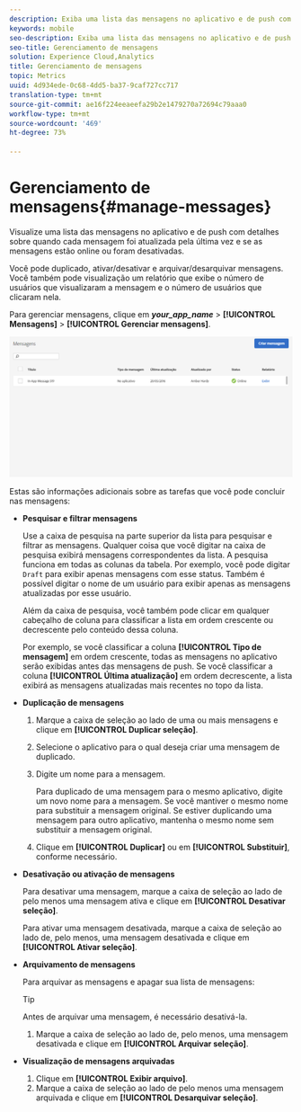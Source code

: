 ```yaml
---
description: Exiba uma lista das mensagens no aplicativo e de push com detalhes sobre quando cada mensagem foi atualizada pela última vez e se as mensagens estão online ou desativadas.
keywords: mobile
seo-description: Exiba uma lista das mensagens no aplicativo e de push com detalhes sobre quando cada mensagem foi atualizada pela última vez e se as mensagens estão online ou desativadas.
seo-title: Gerenciamento de mensagens
solution: Experience Cloud,Analytics
title: Gerenciamento de mensagens
topic: Metrics
uuid: 4d934ede-0c68-4dd5-ba37-9caf727cc717
translation-type: tm+mt
source-git-commit: ae16f224eeaeefa29b2e1479270a72694c79aaa0
workflow-type: tm+mt
source-wordcount: '469'
ht-degree: 73%

---
```



# Gerenciamento de mensagens{#manage-messages}

Visualize uma lista das mensagens no aplicativo e de push com detalhes sobre quando cada mensagem foi atualizada pela última vez e se as mensagens estão online ou foram desativadas.

Você pode duplicado, ativar/desativar e arquivar/desarquivar mensagens. Você também pode visualização um relatório que exibe o número de usuários que visualizaram a mensagem e o número de usuários que clicaram nela.

Para gerenciar mensagens, clique em ***your_app_name*** > **[!UICONTROL Mensagens]** > **[!UICONTROL Gerenciar mensagens]**.

![](assets/manage_messages.png)

Estas são informações adicionais sobre as tarefas que você pode concluir nas mensagens:

* **Pesquisar e filtrar mensagens**

   Use a caixa de pesquisa na parte superior da lista para pesquisar e filtrar as mensagens. Qualquer coisa que você digitar na caixa de pesquisa exibirá mensagens correspondentes da lista. A pesquisa funciona em todas as colunas da tabela. Por exemplo, você pode digitar  `Draft` para exibir apenas mensagens com esse status. Também é possível digitar o nome de um usuário para exibir apenas as mensagens atualizadas por esse usuário.

   Além da caixa de pesquisa, você também pode clicar em qualquer cabeçalho de coluna para classificar a lista em ordem crescente ou decrescente pelo conteúdo dessa coluna.

   Por exemplo, se você classificar a coluna **[!UICONTROL Tipo de mensagem]** em ordem crescente, todas as mensagens no aplicativo serão exibidas antes das mensagens de push. Se você classificar a coluna **[!UICONTROL Última atualização]** em ordem decrescente, a lista exibirá as mensagens atualizadas mais recentes no topo da lista.

* **Duplicação de mensagens**

   1. Marque a caixa de seleção ao lado de uma ou mais mensagens e clique em **[!UICONTROL Duplicar seleção]**.
   1. Selecione o aplicativo para o qual deseja criar uma mensagem de duplicado.
   1. Digite um nome para a mensagem.

      Para duplicado de uma mensagem para o mesmo aplicativo, digite um novo nome para a mensagem. Se você mantiver o mesmo nome para substituir a mensagem original. Se estiver duplicando uma mensagem para outro aplicativo, mantenha o mesmo nome sem substituir a mensagem original.

   1. Clique em **[!UICONTROL Duplicar]** ou em **[!UICONTROL Substituir]**, conforme necessário.

* **Desativação ou ativação de mensagens**

   Para desativar uma mensagem, marque a caixa de seleção ao lado de pelo menos uma mensagem ativa e clique em **[!UICONTROL Desativar seleção]**.

   Para ativar uma mensagem desativada, marque a caixa de seleção ao lado de, pelo menos, uma mensagem desativada e clique em **[!UICONTROL Ativar seleção]**.

* **Arquivamento de mensagens**

   Para arquivar as mensagens e apagar sua lista de mensagens:

   >[!TIP]
   >
   >Antes de arquivar uma mensagem, é necessário desativá-la.

   1. Marque a caixa de seleção ao lado de, pelo menos, uma mensagem desativada e clique em **[!UICONTROL Arquivar seleção]**.

* **Visualização de mensagens arquivadas**

   1. Clique em **[!UICONTROL Exibir arquivo]**.
   1. Marque a caixa de seleção ao lado de pelo menos uma mensagem arquivada e clique em **[!UICONTROL Desarquivar seleção]**.

